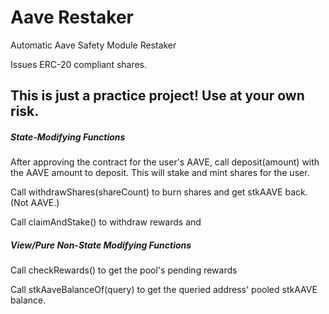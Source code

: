 # Aave Restaker
 Automatic Aave Safety Module Restaker

 Issues ERC-20 compliant shares.
 
## This is just a practice project! Use at your own risk.
##### State-Modifying Functions
After approving the contract for the user's AAVE, call deposit(amount) with the AAVE amount to deposit.
This will stake and mint shares for the user.

Call withdrawShares(shareCount) to burn shares and get stkAAVE back. (Not AAVE.)

Call claimAndStake() to withdraw rewards and 

##### View/Pure Non-State Modifying Functions
Call checkRewards() to get the pool's pending rewards

Call stkAaveBalanceOf(query) to get the queried address' pooled stkAAVE balance.
